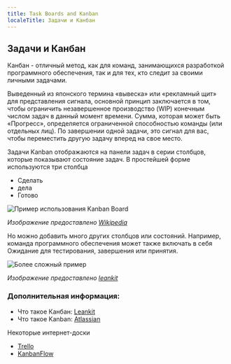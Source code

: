 ```yaml
---
title: Task Boards and Kanban
localeTitle: Задачи и Канбан
---
```

## Задачи и Канбан

Канбан - отличный метод, как для команд, занимающихся разработкой программного обеспечения, так и для тех, кто следит за своими личными задачами.

Выведенный из японского термина «вывеска» или «рекламный щит» для представления сигнала, основной принцип заключается в том, чтобы ограничить незавершенное производство (WIP) конечным числом задач в данный момент времени. Сумма, которая может быть «Прогресс», определяется ограниченной способностью команды (или отдельных лиц). По завершении одной задачи, это сигнал для вас, чтобы переместить другую задачу вперед на свое место.

Задачи Kanban отображаются на панели задач в серии столбцов, которые показывают состояние задач. В простейшей форме используются три столбца

*   Сделать
*   дела
*   Готово

![Пример использования Kanban Board](https://upload.wikimedia.org/wikipedia/commons/thumb/d/d3/Simple-kanban-board-.jpg/600px-Simple-kanban-board-.jpg)

_Изображение предоставлено [Wikipedia](https://en.wikipedia.org/wiki/Kanban_board)_

Но можно добавить много других столбцов или состояний. Например, команда программного обеспечения может также включать в себя Ожидание для тестирования, завершения или принятия.

![Более сложный пример](https://mktgcdn.leankit.com/uploads/images/general/_2048xAUTO_fit_center-center/1-SmalDevelopmentTeamKanbanBoard-eb79376d.png)

_Изображение предоставлено [leankit](https://leankit.com/learn/kanban/kanban-board-examples-for-development-and-operations/)_

### Дополнительная информация:

*   Что такое Канбан: [Leankit](https://leankit.com/learn/kanban/what-is-kanban/)
*   Что такое Kanban: [Atlassian](https://www.atlassian.com/agile/kanban)

Некоторые интернет-доски

*   [Trello](https://trello.com/)
*   [KanbanFlow](https://kanbanflow.com)